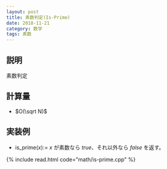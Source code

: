 ```yaml
---
layout: post
title: 素数判定(Is-Prime)
date: 2018-11-21
category: 数学
tags: 素数
---
```


## 説明
素数判定

## 計算量
* $O(\sqrt N)$

## 実装例

* is_prime($x$):= $x$ が素数なら $true$、それ以外なら $false$ を返す。

{% include read.html  code="math/is-prime.cpp" %}

